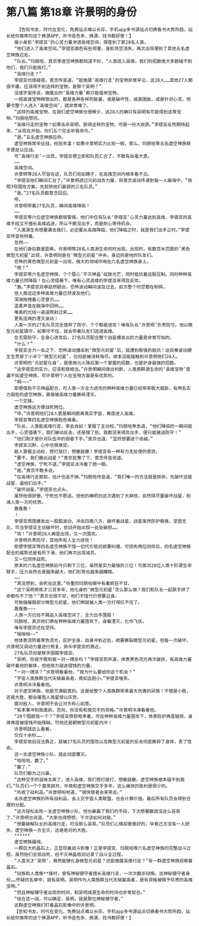 # 第八篇 第18章 许景明的身份
        【告知书友，时代在变化，免费站点难以长存，手机app多书源站点切换看书大势所趋，站长给你推荐的这个换源APP，听书音色多、换源、找书都好使！】
       瘦小身影‘孛提亚’的心灵力量渗透高维空间，探查到了那28名人类。
       “他们进入了高维空间。”孛提亚面色有些郑重，身影凭空消失，再次出现便到了其他五名虚空神族近处。
       “队长。”玛脱哈、真京等虚空神族都知道不妙，“人类进入高维，我们的招数绝大多数碰不到他们，我们只能挨打。”
       “高维行走？”
       孛提亚也很疑惑，意念传音道，“能施展‘高维行走’的宝物非常罕见，这28人……其他27人都很平庸，应该得不到这样的宝物。是那个吴明？”
       没成宇宙传说，施展出的‘高维力量’都只能借用宝物。
       一般高维宝物释放出的，都是各种各样的能量，或是破坏性，或是困敌，或是针对心灵。但要令整个人进入‘高维空间’，就非常难了。
       “这样的高维宝物，在我们虚空神族也很稀少，这28人的确只有吴明有可能得到这等宝物。”玛脱哈赞同。
       “高维行走的宝物？如果击杀吴明，获得这样的宝物，可是一份大收获。”孛提亚反而期待起来，“从现在开始，你们五个完全听我命令。”
       “是。”五名虚空神族应命。
       虚空神族常年征战，经验丰富！如果许景明实力比较一般，那么，玛脱哈等五名虚空神族联手便足以应战。
       可‘高维行走’一出现，孛提亚便立即和队员汇合了，不敢有丝毫大意。
       ……
       高维空间。
       许景明等28人尽皆在这，队员们宛如瞎子，在高维空间内根本看不见。
       “孛提亚他们瞬间汇合了。”许景明透过元初战衣力量，将意念波动传递到每一人脑海中，“按照3号围攻方案，先剪除他们最弱的三名队员。”
       “是。”27名队员都意念回应。
       呼。
       许景明带着27名队员，瞬间高维降临！
       ……
       孛提亚等六位虚空神族都很警惕，他们中仅有队长‘孛提亚’心灵力量达到高维，孛提亚的高维手段又不擅长高维追逐，所以干脆没出手，而是耐心等待机会。
       “人类源生命想要袭击我们，必定要从高维降临，他们降临之时，就是我们出手之时。”孛提亚传音吩咐着。
       忽然——
       在他们身后数里距离，许景明等28名人类源生命同时出现，出现时，有数百米范围的‘黑色微型元初星’出现，许景明则是在‘微型元初星’中央，身边则是他的队友们。
       恐怖的黑色微型元初星一出现，强大的领域作用在六名虚空神族身上。
       “嗯？”
       孛提亚等六名虚空神族，个个眉心‘不灭神晶’绽放光芒，同时抵抗着这股压制。同时种种高维力量已然降临！在心灵侵袭下，唯有心灵高维的孛提亚来得及反攻。
       “轰。”孛提亚双拳勐然砸出，恐怖波动瞬间波及过去，前方整个时空都在粉碎。
       但人类这边多种高维力量已然波及他们。
       深渊拖拽着心灵意识……
       温柔声音在脑海中回响……
       唯美的光线一道道照射过来……
       更有连绵的湮灭波动！
       人类一方的27名队员完全放弃了防守，个个都是进攻！唯有队长‘许景明’负责防守。他以微型元初星镇守，如果守不住，就会带着队友们逃进高维。
       在无需防守，全身心进攻后，27名队员配合整个战星爆发出的力量是非常可怕的。
       “什么？”
       孛提亚全力一击之下，恐怖波动撞击到‘微型元初星’后，就遭到极强的抵抗！这双拳波动硬生生贯穿了小半个‘微型元初星’，也彻底被消耗殆尽。根本没能碰触到许景明他们28人。
       许景明的‘元初星化身’，是使用元火珠后第一个掌握的招数，也是护身最强的招数。
       “这孛提亚的实力，应该和我相当。”许景明瞬间做出判断，人类族群源生命的‘高维宝物’普遍不如虚空神族，可许景明个人在宝物方面是有优势的。
       “啊~~~”
       即便借助不灭神晶配合，可人类一方全力进攻的种种高维力量已经带来极大威胁，有两名实力弱些的虚空神族，直接被高维力量撕碎湮灭。
       一个交锋。
       虚空神族这方便战死两位。
       “呼。”许景明他们28人更是瞬间脱离真实宇宙，再度进入高维。
       孛提亚等四名虚空神族脸色难看。
       “队长，人类能高维行走，来去自如！掌握了主动权。”玛脱哈焦急道，“他们降临的一瞬间就出手，心灵侵袭下，我们被动反击，还是慢了些。我都没来得及出手，便只能被迫防守！”
       “他们刚才是针对队伍中的弱者下手。”真京也道，“显然想要逐个击破。”
       孛提亚沉默，心中也很难受。
       敌人掌握主动权，想打就打，想撤就撤！孛提亚有一种有力无处使的感觉。
       “要不，我们撤出战星？”真京犹豫了下，意念传音说道。
       “虚空神族，宁死不退。”孛提亚冰冷看了她一眼。
       “是。”真京不敢多说。
       “在高维行走面前，估计也逃不掉。”玛脱哈传音道，“我们唯一的方法就是拼命，先破坏这座战星，逼他们出手。”
       “破坏战星。”孛提亚也点头。
       虽然他很骄傲，宁死也不愿逃。但他的确明白这次遇到了大麻烦，自然得尽量破坏战星，削减人类一方的优势。
       轰轰轰！
       ！
       孛提亚周围爆发出一股股波动，冲击四面八方，破坏着战星。战星虽然防护极强，坚固无比，可当孛提亚主动破坏时，依旧开始出现一处处破损……
       “攻！”许景明28人再度出现，又一次围攻。
       许景明负责防守，其他所有人全力进攻！
       即便孛提亚等四名虚空神族不惜一切代价抵抗欲要纠缠，可损失两位同伴后，四名虚空神族配合的威势还是有所下滑，他们再次出现减员。
       又一位同伴战死。
       原本的六名虚空神族如今只剩下三位，虽然是实力最强的三位！可面对28位人类十阶源生命联手，压力自然也是越来越大，他们形势也越来越糟糕。
       ……
       “真没想到，会死在这里。”伤重的玛脱哈眼中有着疯狂不甘。
       “这个吴明修炼才三百多年，他化身的‘微型元初星’怎么那么强？我们和队长一起联手拼了命都伤不了他？”真京也很不甘，他们不惜代价想要近身。
       可勉强摧毁部分微型元初星，他们俩就被人类一方打得扛不住了。
       轰轰轰~~~
       人类一方已经不屑逃入高维空间了，全力出手围殴！
       玛脱哈、真京他们俩在种种高维力量围攻下，身躯湮灭，化作飞灰。
       唯有孛提亚还在坚持。
       “嗡嗡嗡~~”
       他体表流转着黑色流光，庇护全身，自身冲到近处，欲要撕裂微型元初星。但每一次破坏，许景明又调动力量进行修复，排斥孛提亚的靠近。
       27名队员则是联手围殴孛提亚。
       “吴明，你就不敢和我一对一搏杀吗？”孛提亚怒声道，体表黑色流光再次破损，有高维力量破坏着他的躯体，但他努力驱逐侵蚀的力量。
       “一对一搏杀？”许景明看着他，“我为什么要给你这个机会？”
       “宇宙人类族群当代天赋最高者，竟如此胆小。”孛提亚嗤笑。
       许景明冰冷看着他。
       对于虚空神族，他是充满敌意的。这是给整个人类族群带来最大伤害的异族！不管是小胜，还是大胜，都会屠戮人类星球以庆贺。
       面对敌人，许景明不会让对方称心如意。
       “有本事冲到我面前，否则，你没有和我交手的资格。”许景明冷漠看着他。
       “28个围殴我一个？”孛提亚愤怒咆孝着，可在种种高维力量围攻下，体表防护再度破损，身体再度被侵蚀开始残缺。可他还是朝微型元初星内冲！
       许景明就这么看着。
       仅仅十余秒……
       孛提亚依旧没法靠近，就被27名队员的围攻以及微型元初星的反击彻底撕碎了身体，丢了性命。
       这一支虚空神族小队，就此彻底覆灭。
       “哈哈哈，赢了。”
       “赢了。”
       队员们都为之兴奋。
       “这种交手的滋味太爽了，进入高维，我们想打就打，想撤就撤。虚空神族根本碰不到我们。”队员们一个个喜笑颜开，毕竟和虚空神族交手多年，这么痛快的胜利是很少的。
       “先收了战利品。”许景明吩咐道，“很快使者会来带走。”
       击杀虚空神族的所有战利品，会上交宇宙人类联盟，也会计算价值。最后所有队员会得到合理的分配。
       “这次轻松击败一支虚空神族小队，但也暴露了我们的手段，下次想要赢就没这么容易了。”许景明也说道，“大家也得想想，下次该如何对敌。”
       “想要破解队长的高维行走，可没那么容易。”队员们心情却是极好的，毕竟己方没有一人损失，虚空神族一方全灭，这是绝对的大胜。
       ******
       虚空神族疆域。
       一颗巨大的晶石上，正显现着战斗影像！正是孛提亚、玛脱哈等六名虚空神族的完整战斗过程。虽然他们全部战死，但不灭神晶依旧记录了战斗全过程。
       “人类天才‘吴明’，竟然能够化身微型元初星？还能施展高维行走？”有一群虚空神族观察着晶石。
       “狱族和人类族**锋时，曾有神秘镇守者擅长高维行走，一次次截杀狱族。这神秘镇守者身份……怀疑的名单中，就有吴明。吴明作为人类族群当代天赋最高者，是有资格被赐予珍贵的高维宝物。”
       “而且神秘镇守者出现的时间，和吴明成源生命的时间也非常契合。”
       “结合这一战，可以确定，吴明，就是那位神秘镇守者。”
       这群虚空神族们盯着晶石影像中的许景明。
       【告知书友，时代在变化，免费站点难以长存，手机app多书源站点切换看书大势所趋，站长给你推荐的这个换源APP，听书音色多、换源、找书都好使！】